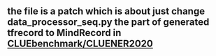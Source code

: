 ## the file is a patch which is about just change data_processor_seq.py the part of generated tfrecord to MindRecord in [CLUEbenchmark/CLUENER2020](https://github.com/CLUEbenchmark/CLUENER2020/tree/master/tf_version)
